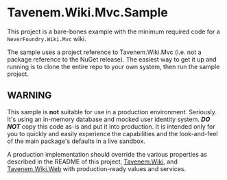 Tavenem.Wiki.Mvc.Sample
==

This project is a bare-bones example with the minimum required code for a `NeverFoundry.Wiki.Mvc`
wiki.

The sample uses a project reference to Tavenem.Wiki.Mvc (i.e. not a package reference to the NuGet
release). The easiest way to get it up and running is to clone the entire repo to your own system,
then run the sample project.

## WARNING
This sample is **not** suitable for use in a production environment. Seriously. It's using an
in-memory database and mocked user identity system. ***DO NOT*** copy this code as-is and put it
into production. It is intended only for you to quickly and easily experience the capabilities and
the look-and-feel of the main package's defaults in a live sandbox.

A production implementation should override the various properties as described in the README of
this project, [Tavenem.Wiki](https://github.com/Tavenem/Wiki), and
[Tavenem.Wiki.Web](https://github.com/Tavenem/Wiki.Web) with production-ready values and services.